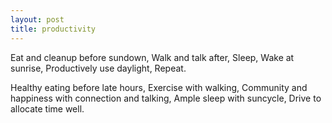 ```yaml
---
layout: post
title: productivity
---
```


Eat and cleanup before sundown,
Walk and talk after,
Sleep,
Wake at sunrise,
Productively use daylight,
Repeat.

Healthy eating before late hours,
Exercise with walking,
Community and happiness with connection and talking,
Ample sleep with suncycle,
Drive to allocate time well. 
